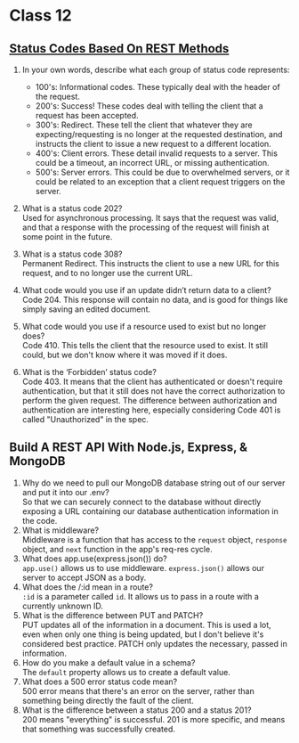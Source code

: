 # Class 12

## [Status Codes Based On REST Methods](https://www.moesif.com/blog/technical/api-design/Which-HTTP-Status-Code-To-Use-For-Every-CRUD-App/)

1. In your own words, describe what each group of status code represents:

    - 100's: Informational codes. These typically deal with the header of the request.
    - 200's: Success! These codes deal with telling the client that a request has been accepted.
    - 300's: Redirect. These tell the client that whatever they are expecting/requesting is no longer at the requested destination, and instructs the client to issue a new request to a different location.
    - 400's: Client errors. These detail invalid requests to a server. This could be a timeout, an incorrect URL, or missing authentication.
    - 500's: Server errors. This could be due to overwhelmed servers, or it could be related to an exception that a client request triggers on the server.

2. What is a status code 202?  
Used for asynchronous processing. It says that the request was valid, and that a response with the processing of the request will finish at some point in the future.
3. What is a status code 308?  
Permanent Redirect. This instructs the client to use a new URL for this request, and to no longer use the current URL.
4. What code would you use if an update didn’t return data to a client?  
Code 204. This response will contain no data, and is good for things like simply saving an edited document.
5. What code would you use if a resource used to exist but no longer does?  
Code 410. This tells the client that the resource used to exist. It still could, but we don't know where it was moved if it does.
6. What is the ‘Forbidden’ status code?  
Code 403. It means that the client has authenticated or doesn't require authentication, but that it still does not have the correct authorization to perform the given request. The difference between authorization and authentication are interesting here, especially considering Code 401 is called "Unauthorized" in the spec.

## Build A REST API With Node.js, Express, & MongoDB

1. Why do we need to pull our MongoDB database string out of our server and put it into our .env?  
So that we can securely connect to the database without directly exposing a URL containing our database authentication information in the code.
2. What is middleware?  
Middleware is a function that has access to the `request` object, `response` object, and `next` function in the app's req-res cycle.
3. What does app.use(express.json()) do?  
`app.use()` allows us to use middleware. `express.json()` allows our server to accept JSON as a body.
4. What does the /:id mean in a route?  
`:id` is a parameter called `id`. It allows us to pass in a route with a currently unknown ID.
5. What is the difference between PUT and PATCH?  
PUT updates all of the information in a document. This is used a lot, even when only one thing is being updated, but I don't believe it's considered best practice. PATCH only updates the necessary, passed in information.
6. How do you make a default value in a schema?  
The `default` property allows us to create a default value.
7. What does a 500 error status code mean?  
500 error means that there's an error on the server, rather than something being directly the fault of the client.
8. What is the difference between a status 200 and a status 201?  
200 means "everything" is successful. 201 is more specific, and means that something was successfully created.